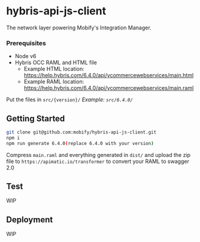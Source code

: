 # hybris-api-js-client

The network layer powering Mobify's Integration Manager.

### Prerequisites

- Node v6
- Hybris OCC RAML and HTML file
  - Example HTML location: https://help.hybris.com/6.4.0/api/ycommercewebservices/main.html
  - Example RAML location: https://help.hybris.com/6.4.0/api/ycommercewebservices/main.raml

Put the files in `src/{version}/`
_Example: `src/6.4.0/`_

## Getting Started

```sh
git clone git@github.com:mobify/hybris-api-js-client.git
npm i
npm run generate 6.4.0(replace 6.4.0 with your version)
```
Compress `main.raml` and everything generated in `dist/` and upload the zip file to `https://apimatic.io/transformer` to convert your RAML to swagger 2.0

## Test

WIP

## Deployment

WIP
